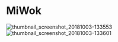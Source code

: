 # MiWok

![thumbnail_screenshot_20181003-133553](https://user-images.githubusercontent.com/27202690/46411032-04994c80-c71b-11e8-8c29-7f49ae29e6f2.jpg)
![thumbnail_screenshot_20181003-133601](https://user-images.githubusercontent.com/27202690/46411033-04994c80-c71b-11e8-89f0-166feea4e162.jpg)
